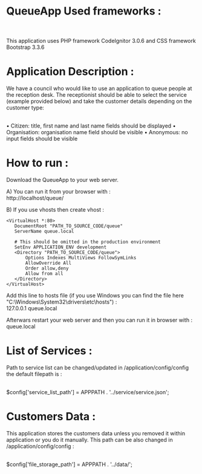 # QueueApp Used frameworks :<br><br>

This application uses PHP framework CodeIgnitor 3.0.6 and CSS framework Bootstrap 3.3.6

# Application Description :

We have a council who would like to use an application to queue people at the reception
desk. The receptionist should be able to select the service (example provided below) and
take the customer details depending on the customer type:<br><br>

• Citizen: title, first name and last name fields should be displayed
• Organisation: organisation name field should be visible
• Anonymous: no input fields should be visible

# How to run :

Download the QueueApp to your web server.

A) You can run it from your browser with :<br>
http://localhost/queue/

B) If you use vhosts then create vhost :
```
<VirtualHost *:80>
   DocumentRoot "PATH_TO_SOURCE_CODE/queue"
   ServerName queue.local
   
   # This should be omitted in the production environment
   SetEnv APPLICATION_ENV development                    
   <Directory "PATH_TO_SOURCE_CODE/queue">
       Options Indexes MultiViews FollowSymLinks
       AllowOverride All
       Order allow,deny
       Allow from all
   </Directory>
</VirtualHost>
```
Add this line to hosts file (if you use Windows you can find the file here "C:\Windows\System32\drivers\etc\hosts") :<br>
127.0.0.1	queue.local

Afterwars restart your web server and then you can run it in browser with :<br>
queue.local

# List of Services :

Path to service list can be changed/updated in /application/config/config
the default filepath is :<br><br>

$config['service_list_path'] = APPPATH . '../service/service.json';

# Customers Data :

This application stores the customers data unless you removed it within application or you do it manually.
This path can be also changed in /application/config/config :<br><br>

$config['file_storage_path'] = APPPATH . '../data/';
